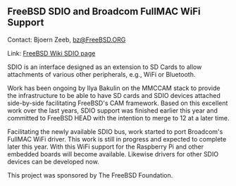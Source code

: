 ## FreeBSD SDIO and Broadcom FullMAC WiFi Support ##

Contact: Bjoern Zeeb, <bz@FreeBSD.ORG>

Link:    [FreeBSD Wiki SDIO page](https://wiki.freebsd.org/SDIO)

SDIO is an interface designed as an extension to SD Cards
to allow attachments of various other peripherals, e.g.,
WiFi or Bluetooth.

Work has been ongoing by Ilya Bakulin on the MMCCAM stack
to provide the infrastructure to be able to have SD cards
and SDIO devices attached side-by-side facilitating
FreeBSD's CAM framework.
Based on this excellent work over the last years,
SDIO support was finished earlier this year and committed
to FreeBSD HEAD with the intention to merge to 12 at a
later time.

Facilitating the newly available SDIO bus, work started to
port Broadcom's FullMAC WiFi driver.  This work is still
in progress and expected to complete later this year.
With this WiFi support for the Raspberry Pi and other
embedded boards will become available.
Likewise drivers for other SDIO devices can be developed
now.

This project was sponsored by The FreeBSD Foundation.
